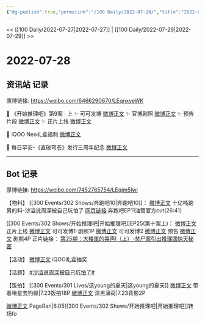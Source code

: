 ```yaml
---
{"dg-publish":true,"permalink":"/100 Daily/2022-07-28/","title":"2022-07-28","created":"2022-12-06T17:02:12.000+08:00","updated":"2023-04-11T14:46:33.719+08:00"}
---
```



<< [[100 Daily/2022-07-27\|2022-07-27]] | [[100 Daily/2022-07-29\|2022-07-29]] >>

# 2022-07-28

## 资讯站 记录

原博链接: https://weibo.com/6466290670/LEqnxyeWK

💫 《开始推理吧》第9案 · 上
✨ 可可发博 [微博正文](https://m.weibo.cn/6466290670/4796150227667334)
✨ 官博剧照 [微博正文](https://m.weibo.cn/6466290670/4796164703258895)
✨ 预告片段 [微博正文](https://m.weibo.cn/6466290670/4796149901038250)
✨ 正片上线 [微博正文](https://m.weibo.cn/6466290670/4796262429757950)

💫 iQOO Neo礼盒福利 [微博正文](https://m.weibo.cn/6466290670/4796340921697659)

💫 每日早安-《直破穹苍》发行三周年纪念
[微博正文](https://m.weibo.cn/6466290670/4796116904970339)

---
## Bot 记录

原博链接: https://weibo.com/7452765754/LEqjm5Iwi

【物料】
[[300 Events/302 Shows/奔跑吧10\|奔跑吧10]]：
[微博正文](https://m.weibo.cn/5242381821/4796225037537189) 十亿吨跑男的料-沙溢说周深被自己坑怕了
[网页链接](https://weibo.cn/sinaurl?u=https%3A%2F%2Fm.youtube.com%2Fwatch%3Fv%3DmE0NMqH4eqg) 奔跑吧EP11油管官方cut(26:41)

[[300 Events/302 Shows/开始推理吧\|开始推理吧]]EP25(第十案上)：
[微博正文](https://m.weibo.cn/2162247381/4796259845541670) 正片上线
[微博正文](https://m.weibo.cn/7736960489/4796145266853197) 可可发博1-剧照1P
[微博正文](https://weibo.com/7736960489/LEoSTagKO) 可可发博2
[微博正文](https://weibo.com/2162247381/LElb115Vh) 预告
[微博正文](https://weibo.com/2162247381/LEllnoTTJ) 剧照4P
正片链接：
[第25期：大楼里的哭声Ⅰ（上）-焚尸案引出推理团惊天秘密](https://weibo.cn/sinaurl?u=http%3A%2F%2Fm.v.qq.com%2Fplay.html%3Fvid%3Dp0043oysbj8%26ptag%3D887)

【活动】
[微博正文](https://weibo.com/6378846558/LEouQ78BN) iQOO礼盒抽奖

【话题】
[#沙溢说周深被自己坑怕了#](https://s.weibo.com/weibo?q=%23%E6%B2%99%E6%BA%A2%E8%AF%B4%E5%91%A8%E6%B7%B1%E8%A2%AB%E8%87%AA%E5%B7%B1%E5%9D%91%E6%80%95%E4%BA%86%23)

【饭拍】
[[300 Events/301 Lives/这young的夏天\|这young的夏天]]
[微博正文](https://m.weibo.cn/3246571812/4796137464398891) 带着啾星去钓鲸|7.23饭拍18P
[微博正文](https://m.weibo.cn/1055729542/4794572749671121) 深黑薄荷|7.23背影2P

[微博正文](https://m.weibo.cn/7633014126/4796167580555749) PageRan|6.05[[300 Events/302 Shows/开始推理吧\|开始推理吧]]转场fo
